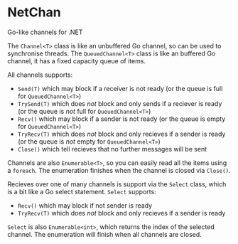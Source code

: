 # NetChan
Go-like channels for .NET

The `Channel<T>` class is like an unbuffered Go channel, so can be used to synchronise threads.
The `QueuedChannel<T>` class is like an buffered Go channel, it has a fixed capacity queue of items.

All channels supports:
* `Send(T)` which may block if a receiver is not ready (or the queue is full for `QueuedChannel<T>`)
* `TrySend(T)` which does _not_ block and only sends if a reciever is ready (or the queue is _not_ full for `QueuedChannel<T>`)
* `Recv()` which may block if a sender is not ready (or the queue is empty for `QueuedChannel<T>`)
* `TryRecv(T)` which does _not_ block and only recieves if a sender is ready (or the queue is _not_ empty for `QueuedChannel<T>`)
* `Close()` which tell recieves that no further messages will be sent

Channels are also `Enumerable<T>`, so you can easily read all the items using a `foreach`.  The enumeration finishes when the channel is closed via `Close()`.

Recieves over one of many channels is support via the `Select` class, which is a bit like a Go select statement.
`Select` supports:
* `Recv()` which may block if not sender is ready
* `TryRecv(T)` which does _not_ block and only recieves if a sender is ready

`Select` is also  `Enumerable<int>`, which returns the index of the selected channel.  The enumeration will finish when all channels are closed.
